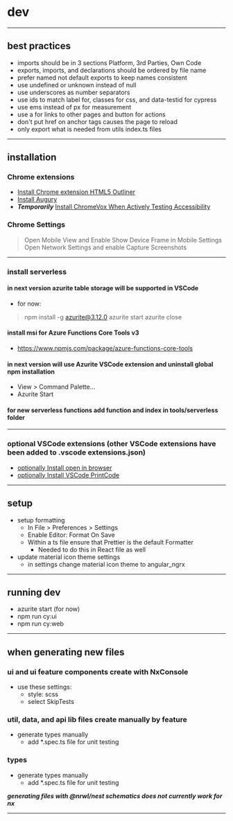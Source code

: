 # dev

---

## best practices

- imports should be in 3 sections Platform, 3rd Parties, Own Code
- exports, imports, and declarations should be ordered by file name
- prefer named not default exports to keep names consistent
- use undefined or unknown instead of null
- use underscores as number separators
- use ids to match label for, classes for css, and data-testid for cypress
- use ems instead of px for measurement
- use a for links to other pages and button for actions
- don't put href on anchor tags causes the page to reload
- only export what is needed from utils index.ts files

---

## installation

### Chrome extensions

- [Install Chrome extension HTML5 Outliner](https://chrome.google.com/webstore/detail/html5-outliner/afoibpobokebhgfnknfndkgemglggomo?hl=en)
- [Install Augury](https://chrome.google.com/webstore/detail/augury/elgalmkoelokbchhkhacckoklkejnhcd?hl=en)
- **_Temporarily_** [Install ChromeVox When Actively Testing Accessibility](https://chrome.google.com/webstore/detail/screen-reader/kgejglhpjiefppelpmljglcjbhoiplfn?hl=en)

### Chrome Settings

> Open Mobile View and Enable Show Device Frame in Mobile Settings
> Open Network Settings and enable Capture Screenshots

---

### install serverless

#### in next version azurite table storage will be supported in VSCode

- for now:

> npm install -g azurite@3.12.0
> azurite start
> azurite close

#### install msi for Azure Functions Core Tools v3

- <https://www.npmjs.com/package/azure-functions-core-tools>

#### in next version will use Azurite VSCode extension and uninstall global npm installation

- View > Command Palette...
- Azurite Start

#### for new serverless functions add function and index in tools/serverless folder

---

### optional VSCode extensions (other VSCode extensions have been added to .vscode extensions.json)

- [optionally Install open in browser](https://marketplace.visualstudio.com/items?itemName=techer.open-in-browser&ssr=false#review-details)
- [optionally Install VSCode PrintCode](https://marketplace.visualstudio.com/items?itemName=nobuhito.printcoder)

---

## setup

- setup formatting
  - In File > Preferences > Settings
  - Enable Editor: Format On Save
  - Within a ts file ensure that Prettier is the default Formatter
    - Needed to do this in React file as well
- update material icon theme settings
  - in settings change material icon theme to angular_ngrx

---

## running dev

- azurite start (for now)
- npm run cy:ui
- npm run cy:web

---

## when generating new files

### ui and ui feature components create with NxConsole

- use these settings:
  - style: scss
  - select SkipTests

### util, data, and api lib files create manually by feature

- generate types manually
  - add \*.spec.ts file for unit testing

### types

- generate types manually
  - add \*.spec.ts file for unit testing

**_generating files with @nrwl/nest schematics does not currently work for nx_**

---
